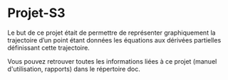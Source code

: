 # Projet-S3

Le but de ce projet était de permettre de représenter graphiquement la trajectoire d’un point 
étant données les équations aux dérivées partielles définissant cette trajectoire.

Vous pouvez retrouver toutes les informations liées à ce projet (manuel d'utilisation, rapports) dans le répertoire doc. 



